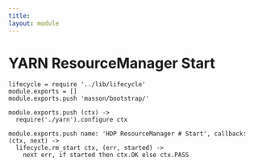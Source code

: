 ```yaml
---
title: 
layout: module
---
```


# YARN ResourceManager Start

    lifecycle = require '../lib/lifecycle'
    module.exports = []
    module.exports.push 'masson/bootstrap/'

    module.exports.push (ctx) ->
      require('./yarn').configure ctx

    module.exports.push name: 'HDP ResourceManager # Start', callback: (ctx, next) ->
      lifecycle.rm_start ctx, (err, started) ->
        next err, if started then ctx.OK else ctx.PASS